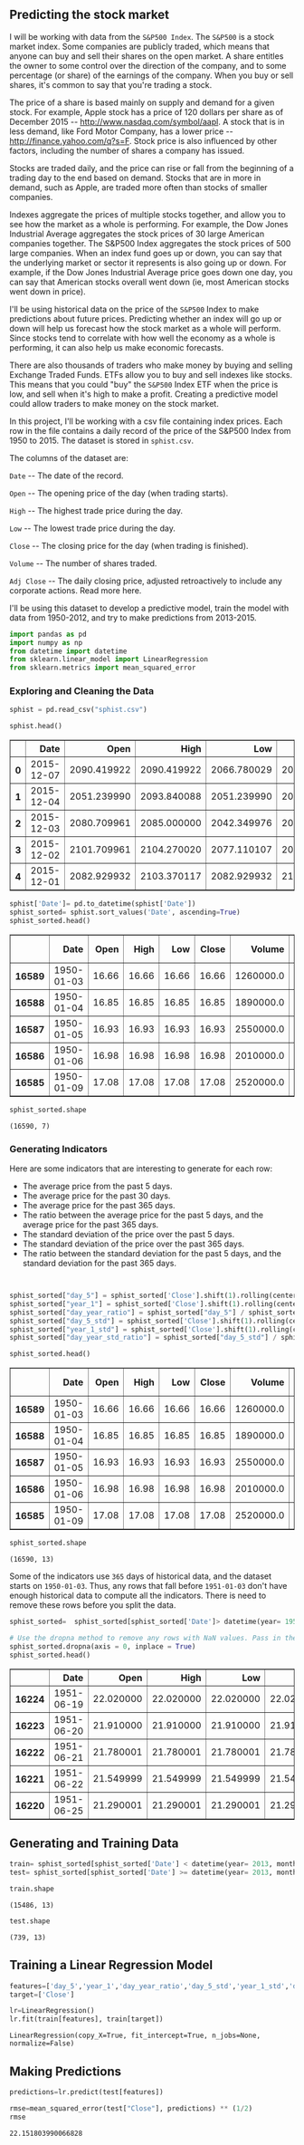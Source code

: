 
## Predicting the stock market



I will be working with data from the `S&P500 Index`. The `S&P500` is a stock market index. Some companies are publicly traded, which means that anyone can buy and sell their shares on the open market. A share entitles the owner to some control over the direction of the company, and to some percentage (or share) of the earnings of the company. When you buy or sell shares, it's common to say that you're trading a stock.

The price of a share is based mainly on supply and demand for a given stock. For example, Apple stock has a price of 120 dollars per share as of December 2015 -- http://www.nasdaq.com/symbol/aapl. A stock that is in less demand, like Ford Motor Company, has a lower price -- http://finance.yahoo.com/q?s=F. Stock price is also influenced by other factors, including the number of shares a company has issued.

Stocks are traded daily, and the price can rise or fall from the beginning of a trading day to the end based on demand. Stocks that are in more in demand, such as Apple, are traded more often than stocks of smaller companies.

Indexes aggregate the prices of multiple stocks together, and allow you to see how the market as a whole is performing. For example, the Dow Jones Industrial Average aggregates the stock prices of 30 large American companies together. The S&P500 Index aggregates the stock prices of 500 large companies. When an index fund goes up or down, you can say that the underlying market or sector it represents is also going up or down. For example, if the Dow Jones Industrial Average price goes down one day, you can say that American stocks overall went down (ie, most American stocks went down in price).

I'll be using historical data on the price of the `S&P500` Index to make predictions about future prices. Predicting whether an index will go up or down will help us forecast how the stock market as a whole will perform. Since stocks tend to correlate with how well the economy as a whole is performing, it can also help us make economic forecasts.

There are also thousands of traders who make money by buying and selling Exchange Traded Funds. ETFs allow you to buy and sell indexes like stocks. This means that you could "buy" the `S&P500` Index ETF when the price is low, and sell when it's high to make a profit. Creating a predictive model could allow traders to make money on the stock market.


In this project, I'll be working with a csv file containing index prices. Each row in the file contains a daily record of the price of the S&P500 Index from 1950 to 2015. The dataset is stored in `sphist.csv`.

The columns of the dataset are:

`Date` -- The date of the record.

`Open` -- The opening price of the day (when trading starts).

`High` -- The highest trade price during the day.

`Low` -- The lowest trade price during the day.

`Close` -- The closing price for the day (when trading is finished).

`Volume` -- The number of shares traded.

`Adj Close` -- The daily closing price, adjusted retroactively to include any corporate actions. Read more here.

I'll be using this dataset to develop a predictive model,  train the model with data from 1950-2012, and try to make predictions from 2013-2015.


```python
import pandas as pd
import numpy as np
from datetime import datetime
from sklearn.linear_model import LinearRegression
from sklearn.metrics import mean_squared_error
```

### Exploring and Cleaning the Data


```python
sphist = pd.read_csv("sphist.csv")
```


```python
sphist.head()
```




<div>
<style scoped>
    .dataframe tbody tr th:only-of-type {
        vertical-align: middle;
    }

    .dataframe tbody tr th {
        vertical-align: top;
    }

    .dataframe thead th {
        text-align: right;
    }
</style>
<table border="1" class="dataframe">
  <thead>
    <tr style="text-align: right;">
      <th></th>
      <th>Date</th>
      <th>Open</th>
      <th>High</th>
      <th>Low</th>
      <th>Close</th>
      <th>Volume</th>
      <th>Adj Close</th>
    </tr>
  </thead>
  <tbody>
    <tr>
      <th>0</th>
      <td>2015-12-07</td>
      <td>2090.419922</td>
      <td>2090.419922</td>
      <td>2066.780029</td>
      <td>2077.070068</td>
      <td>4.043820e+09</td>
      <td>2077.070068</td>
    </tr>
    <tr>
      <th>1</th>
      <td>2015-12-04</td>
      <td>2051.239990</td>
      <td>2093.840088</td>
      <td>2051.239990</td>
      <td>2091.689941</td>
      <td>4.214910e+09</td>
      <td>2091.689941</td>
    </tr>
    <tr>
      <th>2</th>
      <td>2015-12-03</td>
      <td>2080.709961</td>
      <td>2085.000000</td>
      <td>2042.349976</td>
      <td>2049.620117</td>
      <td>4.306490e+09</td>
      <td>2049.620117</td>
    </tr>
    <tr>
      <th>3</th>
      <td>2015-12-02</td>
      <td>2101.709961</td>
      <td>2104.270020</td>
      <td>2077.110107</td>
      <td>2079.510010</td>
      <td>3.950640e+09</td>
      <td>2079.510010</td>
    </tr>
    <tr>
      <th>4</th>
      <td>2015-12-01</td>
      <td>2082.929932</td>
      <td>2103.370117</td>
      <td>2082.929932</td>
      <td>2102.629883</td>
      <td>3.712120e+09</td>
      <td>2102.629883</td>
    </tr>
  </tbody>
</table>
</div>




```python
sphist['Date']= pd.to_datetime(sphist['Date'])
sphist_sorted= sphist.sort_values('Date', ascending=True)
sphist_sorted.head()
```




<div>
<style scoped>
    .dataframe tbody tr th:only-of-type {
        vertical-align: middle;
    }

    .dataframe tbody tr th {
        vertical-align: top;
    }

    .dataframe thead th {
        text-align: right;
    }
</style>
<table border="1" class="dataframe">
  <thead>
    <tr style="text-align: right;">
      <th></th>
      <th>Date</th>
      <th>Open</th>
      <th>High</th>
      <th>Low</th>
      <th>Close</th>
      <th>Volume</th>
      <th>Adj Close</th>
    </tr>
  </thead>
  <tbody>
    <tr>
      <th>16589</th>
      <td>1950-01-03</td>
      <td>16.66</td>
      <td>16.66</td>
      <td>16.66</td>
      <td>16.66</td>
      <td>1260000.0</td>
      <td>16.66</td>
    </tr>
    <tr>
      <th>16588</th>
      <td>1950-01-04</td>
      <td>16.85</td>
      <td>16.85</td>
      <td>16.85</td>
      <td>16.85</td>
      <td>1890000.0</td>
      <td>16.85</td>
    </tr>
    <tr>
      <th>16587</th>
      <td>1950-01-05</td>
      <td>16.93</td>
      <td>16.93</td>
      <td>16.93</td>
      <td>16.93</td>
      <td>2550000.0</td>
      <td>16.93</td>
    </tr>
    <tr>
      <th>16586</th>
      <td>1950-01-06</td>
      <td>16.98</td>
      <td>16.98</td>
      <td>16.98</td>
      <td>16.98</td>
      <td>2010000.0</td>
      <td>16.98</td>
    </tr>
    <tr>
      <th>16585</th>
      <td>1950-01-09</td>
      <td>17.08</td>
      <td>17.08</td>
      <td>17.08</td>
      <td>17.08</td>
      <td>2520000.0</td>
      <td>17.08</td>
    </tr>
  </tbody>
</table>
</div>




```python
sphist_sorted.shape
```




    (16590, 7)



### Generating Indicators

Here are some indicators that are interesting to generate for each row:

- The average price from the past 5 days.
- The average price for the past 30 days.
- The average price for the past 365 days.
- The ratio between the average price for the past 5 days, and the average price for the past 365 days.
- The standard deviation of the price over the past 5 days.
- The standard deviation of the price over the past 365 days.
- The ratio between the standard deviation for the past 5 days, and the standard deviation for the past 365 days.


```python


sphist_sorted["day_5"] = sphist_sorted['Close'].shift(1).rolling(center=False, window=5).mean()
sphist_sorted["year_1"] = sphist_sorted['Close'].shift(1).rolling(center=False, window=365).mean()
sphist_sorted["day_year_ratio"] = sphist_sorted["day_5"] / sphist_sorted["year_1"]
sphist_sorted["day_5_std"] = sphist_sorted['Close'].shift(1).rolling(center=False, window=5).std()
sphist_sorted["year_1_std"] = sphist_sorted['Close'].shift(1).rolling(center=False, window=365).std()
sphist_sorted["day_year_std_ratio"] = sphist_sorted["day_5_std"] / sphist_sorted["year_1_std"]

```


```python
sphist_sorted.head()
```




<div>
<style scoped>
    .dataframe tbody tr th:only-of-type {
        vertical-align: middle;
    }

    .dataframe tbody tr th {
        vertical-align: top;
    }

    .dataframe thead th {
        text-align: right;
    }
</style>
<table border="1" class="dataframe">
  <thead>
    <tr style="text-align: right;">
      <th></th>
      <th>Date</th>
      <th>Open</th>
      <th>High</th>
      <th>Low</th>
      <th>Close</th>
      <th>Volume</th>
      <th>Adj Close</th>
      <th>day_5</th>
      <th>year_1</th>
      <th>day_year_ratio</th>
      <th>day_5_std</th>
      <th>year_1_std</th>
      <th>day_year_std_ratio</th>
    </tr>
  </thead>
  <tbody>
    <tr>
      <th>16589</th>
      <td>1950-01-03</td>
      <td>16.66</td>
      <td>16.66</td>
      <td>16.66</td>
      <td>16.66</td>
      <td>1260000.0</td>
      <td>16.66</td>
      <td>NaN</td>
      <td>NaN</td>
      <td>NaN</td>
      <td>NaN</td>
      <td>NaN</td>
      <td>NaN</td>
    </tr>
    <tr>
      <th>16588</th>
      <td>1950-01-04</td>
      <td>16.85</td>
      <td>16.85</td>
      <td>16.85</td>
      <td>16.85</td>
      <td>1890000.0</td>
      <td>16.85</td>
      <td>NaN</td>
      <td>NaN</td>
      <td>NaN</td>
      <td>NaN</td>
      <td>NaN</td>
      <td>NaN</td>
    </tr>
    <tr>
      <th>16587</th>
      <td>1950-01-05</td>
      <td>16.93</td>
      <td>16.93</td>
      <td>16.93</td>
      <td>16.93</td>
      <td>2550000.0</td>
      <td>16.93</td>
      <td>NaN</td>
      <td>NaN</td>
      <td>NaN</td>
      <td>NaN</td>
      <td>NaN</td>
      <td>NaN</td>
    </tr>
    <tr>
      <th>16586</th>
      <td>1950-01-06</td>
      <td>16.98</td>
      <td>16.98</td>
      <td>16.98</td>
      <td>16.98</td>
      <td>2010000.0</td>
      <td>16.98</td>
      <td>NaN</td>
      <td>NaN</td>
      <td>NaN</td>
      <td>NaN</td>
      <td>NaN</td>
      <td>NaN</td>
    </tr>
    <tr>
      <th>16585</th>
      <td>1950-01-09</td>
      <td>17.08</td>
      <td>17.08</td>
      <td>17.08</td>
      <td>17.08</td>
      <td>2520000.0</td>
      <td>17.08</td>
      <td>NaN</td>
      <td>NaN</td>
      <td>NaN</td>
      <td>NaN</td>
      <td>NaN</td>
      <td>NaN</td>
    </tr>
  </tbody>
</table>
</div>




```python
sphist_sorted.shape
```




    (16590, 13)



 Some of the indicators use `365` days of historical data, and the dataset starts on `1950-01-03`. Thus, any rows that fall before `1951-01-03` don't have enough historical data to compute all the indicators. There is need to remove these rows before you split the data.


```python
sphist_sorted=  sphist_sorted[sphist_sorted['Date']> datetime(year= 1951, month= 1,  day= 2)]

# Use the dropna method to remove any rows with NaN values. Pass in the axis=0 argument to drop rows.
sphist_sorted.dropna(axis = 0, inplace = True)
sphist_sorted.head()
```




<div>
<style scoped>
    .dataframe tbody tr th:only-of-type {
        vertical-align: middle;
    }

    .dataframe tbody tr th {
        vertical-align: top;
    }

    .dataframe thead th {
        text-align: right;
    }
</style>
<table border="1" class="dataframe">
  <thead>
    <tr style="text-align: right;">
      <th></th>
      <th>Date</th>
      <th>Open</th>
      <th>High</th>
      <th>Low</th>
      <th>Close</th>
      <th>Volume</th>
      <th>Adj Close</th>
      <th>day_5</th>
      <th>year_1</th>
      <th>day_year_ratio</th>
      <th>day_5_std</th>
      <th>year_1_std</th>
      <th>day_year_std_ratio</th>
    </tr>
  </thead>
  <tbody>
    <tr>
      <th>16224</th>
      <td>1951-06-19</td>
      <td>22.020000</td>
      <td>22.020000</td>
      <td>22.020000</td>
      <td>22.020000</td>
      <td>1100000.0</td>
      <td>22.020000</td>
      <td>21.800</td>
      <td>19.447726</td>
      <td>1.120954</td>
      <td>0.256223</td>
      <td>1.790253</td>
      <td>0.143121</td>
    </tr>
    <tr>
      <th>16223</th>
      <td>1951-06-20</td>
      <td>21.910000</td>
      <td>21.910000</td>
      <td>21.910000</td>
      <td>21.910000</td>
      <td>1120000.0</td>
      <td>21.910000</td>
      <td>21.900</td>
      <td>19.462411</td>
      <td>1.125246</td>
      <td>0.213659</td>
      <td>1.789307</td>
      <td>0.119409</td>
    </tr>
    <tr>
      <th>16222</th>
      <td>1951-06-21</td>
      <td>21.780001</td>
      <td>21.780001</td>
      <td>21.780001</td>
      <td>21.780001</td>
      <td>1100000.0</td>
      <td>21.780001</td>
      <td>21.972</td>
      <td>19.476274</td>
      <td>1.128142</td>
      <td>0.092574</td>
      <td>1.788613</td>
      <td>0.051758</td>
    </tr>
    <tr>
      <th>16221</th>
      <td>1951-06-22</td>
      <td>21.549999</td>
      <td>21.549999</td>
      <td>21.549999</td>
      <td>21.549999</td>
      <td>1340000.0</td>
      <td>21.549999</td>
      <td>21.960</td>
      <td>19.489562</td>
      <td>1.126757</td>
      <td>0.115108</td>
      <td>1.787659</td>
      <td>0.064390</td>
    </tr>
    <tr>
      <th>16220</th>
      <td>1951-06-25</td>
      <td>21.290001</td>
      <td>21.290001</td>
      <td>21.290001</td>
      <td>21.290001</td>
      <td>2440000.0</td>
      <td>21.290001</td>
      <td>21.862</td>
      <td>19.502082</td>
      <td>1.121008</td>
      <td>0.204132</td>
      <td>1.786038</td>
      <td>0.114293</td>
    </tr>
  </tbody>
</table>
</div>



## Generating and Training Data


```python
train= sphist_sorted[sphist_sorted['Date'] < datetime(year= 2013, month= 1,  day= 1)]
test= sphist_sorted[sphist_sorted['Date'] >= datetime(year= 2013, month= 1,  day= 1)]
```


```python
train.shape
```




    (15486, 13)




```python
test.shape
```




    (739, 13)



## Training a Linear Regression Model


```python
features=['day_5','year_1','day_year_ratio','day_5_std','year_1_std','day_year_std_ratio']
target=['Close']
```


```python
lr=LinearRegression()
lr.fit(train[features], train[target])
```




    LinearRegression(copy_X=True, fit_intercept=True, n_jobs=None, normalize=False)



## Making Predictions


```python
predictions=lr.predict(test[features])
```


```python
rmse=mean_squared_error(test["Close"], predictions) ** (1/2)
rmse
```




    22.151803990066828




```python

```
